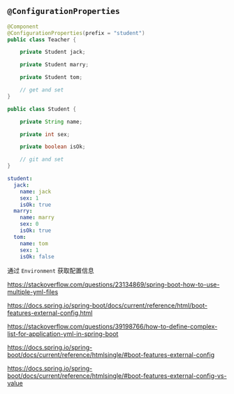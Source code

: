 
## `@ConfigurationProperties`

```java
@Component
@ConfigurationProperties(prefix = "student")
public class Teacher {

    private Student jack;

    private Student marry;

    private Student tom;

    // get and set 
}
```

```java
public class Student {

    private String name;

    private int sex;

    private boolean isOk;

    // git and set
}
```

```yml
student:
  jack:
    name: jack
    sex: 1
    isOk: true
  marry:
    name: marry
    sex: 0
    isOk: true
  tom:
    name: tom
    sex: 1
    isOk: false
```

通过 `Environment` 获取配置信息 

https://stackoverflow.com/questions/23134869/spring-boot-how-to-use-multiple-yml-files

https://docs.spring.io/spring-boot/docs/current/reference/html/boot-features-external-config.html

https://stackoverflow.com/questions/39198766/how-to-define-complex-list-for-application-yml-in-spring-boot

https://docs.spring.io/spring-boot/docs/current/reference/htmlsingle/#boot-features-external-config

https://docs.spring.io/spring-boot/docs/current/reference/htmlsingle/#boot-features-external-config-vs-value